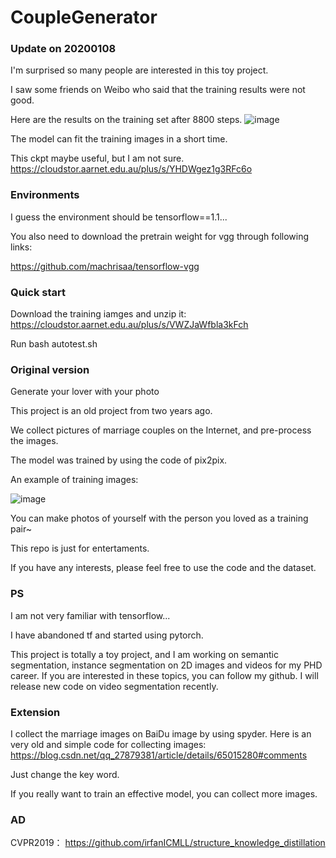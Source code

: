 # CoupleGenerator
### Update on 20200108

I'm surprised so many people are interested in this toy project. 

I saw some friends on Weibo who said that the training results were not good.

Here are the results on the training set after 8800 steps.
![image](https://github.com/irfanICMLL/CoupleGenerator/blob/master/Screenshot%20from%202020-01-08%2009-35-46.png)

The model can fit the training images in a short time. 

This ckpt maybe useful, but I am not sure.
https://cloudstor.aarnet.edu.au/plus/s/YHDWgez1g3RFc6o


### Environments
I guess the environment should be tensorflow==1.1...

You also need to download the pretrain weight for vgg through following links:


https://github.com/machrisaa/tensorflow-vgg

### Quick start

Download the training iamges and unzip it: https://cloudstor.aarnet.edu.au/plus/s/VWZJaWfbla3kFch

Run bash autotest.sh

### Original version
Generate your lover with your photo

This project is an old project from two years ago. 

We collect pictures of marriage couples on the Internet, and pre-process the images.

The model was trained by using the code of pix2pix.

An example of training images:

![image](https://github.com/irfanICMLL/CoupleGenerator/blob/master/datasets/marriage_crop/120/1.jpg)

You can make photos of yourself with the person you loved as a training pair~

This repo is just for entertaments.

If you have any interests, please feel free to use the code and the dataset.

### PS
I am not very familiar with tensorflow...

I have abandoned tf and started using pytorch.

This project is totally a toy project, and I am working on semantic segmentation, instance segmentation on 2D images and videos for my PHD career. If you are interested in these topics, you can follow my github. I will release new code on video segmentation recently.

### Extension
I collect the marriage images on BaiDu image by using spyder. Here is an very old and simple code for collecting images:
https://blog.csdn.net/qq_27879381/article/details/65015280#comments

Just change the key word.

If you really want to train an effective model, you can collect more images.

### AD
CVPR2019： https://github.com/irfanICMLL/structure_knowledge_distillation
